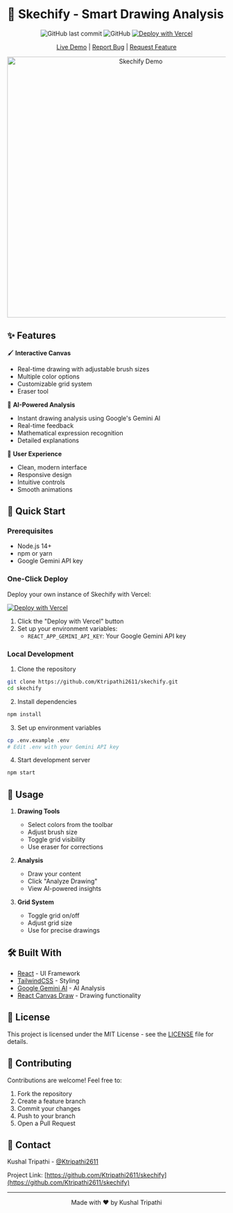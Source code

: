 # 🎨 Skechify - Smart Drawing Analysis

<div align="center">

![GitHub last commit](https://img.shields.io/github/last-commit/Ktripathi2611/skechify)
![GitHub](https://img.shields.io/github/license/Ktripathi2611/skechify)
[![Deploy with Vercel](https://vercel.com/button)](https://vercel.com/new/clone?repository-url=https%3A%2F%2Fgithub.com%2FKtripathi2611%2Fskechify)

[Live Demo](https://skechify.vercel.app) | [Report Bug](https://github.com/Ktripathi2611/skechify/issues) | [Request Feature](https://github.com/Ktripathi2611/skechify/issues)

<img src="public/demo.gif" alt="Skechify Demo" width="600"/>

</div>

## ✨ Features

🖌️ **Interactive Canvas**
- Real-time drawing with adjustable brush sizes
- Multiple color options
- Customizable grid system
- Eraser tool

🤖 **AI-Powered Analysis**
- Instant drawing analysis using Google's Gemini AI
- Real-time feedback
- Mathematical expression recognition
- Detailed explanations

🎯 **User Experience**
- Clean, modern interface
- Responsive design
- Intuitive controls
- Smooth animations

## 🚀 Quick Start

### Prerequisites

- Node.js 14+
- npm or yarn
- Google Gemini API key

### One-Click Deploy

Deploy your own instance of Skechify with Vercel:

[![Deploy with Vercel](https://vercel.com/button)](https://vercel.com/new/clone?repository-url=https%3A%2F%2Fgithub.com%2FKtripathi2611%2Fskechify)

1. Click the "Deploy with Vercel" button
2. Set up your environment variables:
   - `REACT_APP_GEMINI_API_KEY`: Your Google Gemini API key

### Local Development

1. Clone the repository
```bash
git clone https://github.com/Ktripathi2611/skechify.git
cd skechify
```

2. Install dependencies
```bash
npm install
```

3. Set up environment variables
```bash
cp .env.example .env
# Edit .env with your Gemini API key
```

4. Start development server
```bash
npm start
```

## 📱 Usage

1. **Drawing Tools**
   - Select colors from the toolbar
   - Adjust brush size
   - Toggle grid visibility
   - Use eraser for corrections

2. **Analysis**
   - Draw your content
   - Click "Analyze Drawing"
   - View AI-powered insights

3. **Grid System**
   - Toggle grid on/off
   - Adjust grid size
   - Use for precise drawings

## 🛠️ Built With

- [React](https://reactjs.org/) - UI Framework
- [TailwindCSS](https://tailwindcss.com/) - Styling
- [Google Gemini AI](https://deepmind.google/technologies/gemini/) - AI Analysis
- [React Canvas Draw](https://www.npmjs.com/package/react-canvas-draw) - Drawing functionality

## 📄 License

This project is licensed under the MIT License - see the [LICENSE](LICENSE) file for details.

## 🤝 Contributing

Contributions are welcome! Feel free to:

1. Fork the repository
2. Create a feature branch
3. Commit your changes
4. Push to your branch
5. Open a Pull Request

## 📧 Contact

Kushal Tripathi - [@Ktripathi2611](https://github.com/Ktripathi2611)

Project Link: [https://github.com/Ktripathi2611/skechify](https://github.com/Ktripathi2611/skechify)

---

<div align="center">
Made with ❤️ by Kushal Tripathi
</div>
